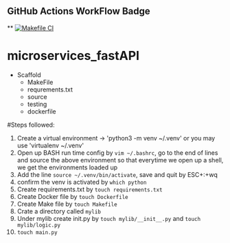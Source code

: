 ## GitHub Actions WorkFlow Badge
** [![Makefile CI](https://github.com/bjcloudac/microservices_fastAPI/actions/workflows/makefile.yml/badge.svg)](https://github.com/bjcloudac/microservices_fastAPI/actions/workflows/makefile.yml)


# microservices_fastAPI
* Scaffold
  * MakeFile
  * requrements.txt
  * source
  * testing
  * dockerfile
 
#Steps followed:
1. Create a virtual environment -> 'python3 -m venv ~/.venv' or you may use 'virtualenv ~/.venv'
2. Open up BASH run time config by `vim ~/.bashrc`, go to the end of lines and source the above environment so that everytime we open up a shell, we get the  environments loaded up
3. Add the line `source ~/.venv/bin/activate`, save and quit by ESC+:+wq
4. confirm the venv is activated by `which python`
5. Create requirements.txt by  `touch requirements.txt`
6. Create Docker file by `touch Dockerfile`
7. Create Make file by `touch Makefile`
8. Crate a directory called `mylib`
9. Under mylib create init.py by `touch mylib/__init__.py` and `touch mylib/logic.py`
10. `touch main.py`
   
